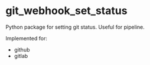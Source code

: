 # git_webhook_set_status
Python package for setting git status. Useful for pipeline.

Implemented for:
 - github
 - gitlab
